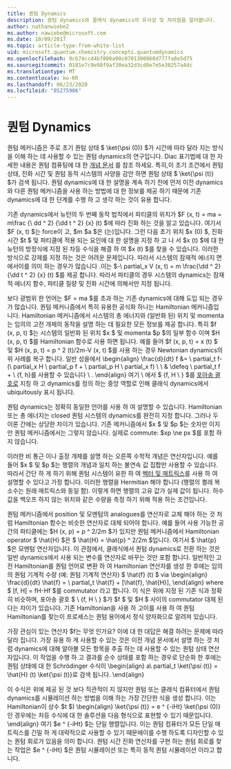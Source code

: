 ```yaml
---
title: 퀀텀 Dynamics
description: 퀀텀 dynamics와 클래식 dynamics의 유사성 및 차이점을 알아봅니다.
author: nathanwiebe2
ms.author: nawiebe@microsoft.com
ms.date: 10/09/2017
ms.topic: article-type-from-white-list
uid: microsoft.quantum.chemistry.concepts.quantumdynamics
ms.openlocfilehash: 9cb74ccd4b7806a90c0701300860d777fa8e5d75
ms.sourcegitcommit: 0181e7c9e98f9af30ea32d3cd8e7e5e30257a4dc
ms.translationtype: MT
ms.contentlocale: ko-KR
ms.lasthandoff: 06/23/2020
ms.locfileid: "85275906"
---
```

# <a name="quantum-dynamics"></a>퀀텀 Dynamics

퀀텀 메커니즘은 주로 초기 퀀텀 상태 $ \ket{\psi (0)} $가 시간에 따라 달라 지는 방식을 이해 하는 데 사용할 수 있는 퀀텀 dynamics의 연구입니다. Diac 표기법에 대 한 자세한 내용은 퀀텀 컴퓨팅에 대 한 [개념 문서](xref:microsoft.quantum.concepts.dirac) 를 참조 하세요.
특히,이 초기 조건에서 퀀텀 상태, 진화 시간 및 퀀텀 동적 시스템의 사양을 감안 하면 퀀텀 상태 $ \ket{\psi (t)} $가 검색 됩니다.
퀀텀 dynamics에 대 한 설명을 계속 하기 전에 먼저 이전 dynamics와 다른 퀀텀 메커니즘을 사용 하는 방법에 대 한 정보를 제공 하기 때문에 기존 dynamics에 대 한 단계를 수행 하 고 생각 하는 것이 유용 합니다.

기존 dynamics에서 뉴턴의 두 번째 동작 법칙에서 파티클의 위치가 $F (x, t) = ma = m\frac {\ dd ^ 2} {\dd t ^ 2} {x} (t) $에 따라 진화 하는 것을 알고 있습니다. 여기서 $F (x, t) $는 force이 고, $m $a $은 (는)입니다.
그런 다음 초기 위치 $x (0) $, 진화 시간 $t $ 및 파티클에 적용 되는 요인에 대 한 설명을 지정 하 고 나 서 $x (t) $에 대 한 뉴턴의 방정식에 지정 된 차등 수식을 해결 하 여 $x (t) $를 찾을 수 있습니다.
이러한 방식으로 강제를 지정 하는 것은 어려운 문제입니다.
따라서 시스템의 잠재적 에너지 면에서이를 의미 하는 경우가 많습니다 .이는 $-\ partial_x V (x, t) = m \frac{\dd ^ 2} {\dd t ^ 2} {x} (t) $를 제공 합니다.
따라서 파티클의 경우 시스템의 dynamics는 잠재적 에너지 함수, 파티클 질량 및 진화 시간에 의해서만 지정 됩니다.

보다 광범위 한 언어는 $F = ma $를 초과 하는 기존 dynamics에 대해 도입 되는 경우가 많습니다.
퀀텀 메커니즘에서 특히 유용한 공식화 하나는 Hamiltonian 메커니즘입니다.
Hamiltonian 메커니즘에서 시스템의 총 에너지와 (일반화 된) 위치 및 momenta는 임의의 고전 개체의 동작을 설명 하는 데 필요한 모든 정보를 제공 합니다.
특히 $f (x, p, t) $는 시스템의 일반화 된 위치 $x $ 및 momenta $p $의 일부 함수 이며 $H (x, p, t) $를 Hamiltonian 함수로 사용 하면 됩니다.
예를 들어 $f (x, p, t) = x (t) $ 및 $H (x, p, t) = p ^ 2 (t)/2m-V (x, t) $를 사용 하는 경우 Newtonian dynamics의 위 사례를 복구 합니다.
일반 성을에서 \begin{align} \frac{d}{dt} f &= \ partial_t f-(\ partial_x H \ partial_p f + \ partial_p H \ partial_x f) \\ \\ & \defeq \ partial_t f + \\ {f, h}를 사용할 수 있습니다 \\ .
\end{align} 여기 \\ 에서 $ {f, H \\ } $를 [포아송 괄호로](https://en.wikipedia.org/wiki/Poisson_bracket) 지칭 하 고 dynamics를 정의 하는 중앙 역할로 인해 클래식 dynamics에서 ubiquitously 표시 됩니다.

퀀텀 dynamics는 정확히 동일한 언어를 사용 하 여 설명할 수 있습니다.
Hamiltonian 또는 총 에너지는 closed 퀀텀 시스템의 dynamics를 완전히 지정 합니다.
그러나 두 이론 간에는 상당한 차이가 있습니다.
기존 메커니즘에서 $x $ 및 $p $는 숫자만 이지만 퀀텀 메커니즘에서는 그렇지 않습니다.
실제로 commute: $xp \ne px $를 포함 하지 않습니다.

이러한 비 통근 이나 출장 개체를 설명 하는 오른쪽 수학적 개념은 연산자입니다. 예를 들어 $x $ 및 $p $는 행렬의 개념과 일치 하는 불연속 값 집합만 사용할 수 있습니다.
따라서 간단 하 게 하기 위해 퀀텀 시스템이 유한 하 여 [벡터 및 매트릭스](xref:microsoft.quantum.concepts.vectors)를 사용 하 여 설명할 수 있다고 가정 합니다.
이러한 행렬을 Hermitian 해야 합니다 (행렬의 켤레 복소수는 원래 매트릭스와 동일 함).
이렇게 하면 행렬의 고유 값가 실제 값이 됩니다. 허수 값을 백오프 하지 않는 위치와 같은 수량을 측정 하기 위해 적용 하는 조건입니다.

퀀텀 메커니즘에서 position 및 모멘텀의 analogues를 연산자로 교체 해야 하는 것 처럼 Hamiltonian 함수는 비슷한 연산자로 대체 되어야 합니다.
예를 들어 사용 가능한 공간의 파티클에는 $H (x, p) = p ^ 2/2m $가 있지만 퀀텀 메커니즘에서 Hamiltonian operator $ \hat{H} $은 $ \hat{H} = \hat{p} ^ 2/2m $입니다. 여기서 $ \hat{p} $은 모멘텀 연산자입니다.
이 관점에서, 클래식에서 퀀텀 dynamics로 전환 하는 것은 일반 dynamics에서 사용 되는 변수를 연산자로 바꾸는 것만 포함 합니다.
일반적인 고전 Hamiltonian를 퀀텀 언어로 변환 하 여 Hamiltonian 연산자를 생성 한 후에는 임의의 퀀텀 기계적 수량 (예: 퀀텀 기계적 연산자) $ \hat{f} (t) $ via \begin{align} \frac{d}{dt} \hat{f} = \ partial_t \hat{f} + [\hat{f}, \hat{H}], \end{align} where $ [f, H] = fH-Hf $를 commutator 라고 합니다.
이 식은 위에 지정 된 기존 식과 정확히 비슷하며, 포아송 괄호 $ \\ {f, H \\ } $가 $f $ 및 $H $ 사이의 commutator 대체 된다는 차이가 있습니다.
기존 Hamiltonian을 사용 하 고이를 사용 하 여 퀀텀 Hamiltonian를 찾는이 프로세스는 퀀텀 용어에서 정식 양자화으로 알려져 있습니다.

가장 관심이 있는 연산자 $f는 무엇 인가요?  이에 대 한 대답은 해결 하려는 문제에 따라 달라 집니다.
가장 유용 하 게 사용할 수 있는 것은 이전 개념 문서에서 설명 하는 것 처럼 dynamics에 대해 알아볼 모든 항목을 추출 하는 데 사용할 수 있는 퀀텀 상태 연산자입니다.
이 작업을 수행 하 고 결과를 순수 상태를 포함 하는 경우로 단순화 한 후에는 퀀텀 상태에 대 한 Schrödinger 수식이 \begin{align} a\ partial_t \ket{\psi (t)} = \hat{H} (t) \ket{\psi (t)}로 검색 됩니다.
\end{align}

이 수식은 위에 제공 된 것 보다 직관적이 지 않지만 퀀텀 또는 클래식 컴퓨터에서 퀀텀 dynamics를 시뮬레이션 하는 방법을 이해 하는 가장 간단한 식을 생성 합니다.
이는 Hamiltonian이 상수 $t $) \begin{align} \ket{\psi (t)} = e ^ {-iHt} \ket{\psi (0)} 인 경우에는 차등 수식에 대 한 솔루션을 다음 형식으로 표현할 수 있기 때문입니다.
\end{align} 여기 $e ^ {-iHt} $는 단일 행렬입니다.
이는 퀀텀 컴퓨터가 모든 단일 매트릭스를 긴밀 하 게 대략적으로 사용할 수 있기 때문에이를 수행 하도록 디자인할 수 있는 퀀텀 회로가 있음을 의미 합니다.
퀀텀 시간 진화 연산자를 구현 하는 퀀텀 회로를 찾는 작업은 $e ^ {-iHt} $은 퀀텀 시뮬레이션 또는 특히 동적 퀀텀 시뮬레이션 이라고 합니다.
